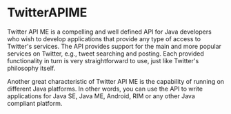# TwitterAPIME

Twitter API ME is a compelling and well defined API for Java developers who wish to develop applications that provide any type of access to Twitter's services. The API provides support for the main and more popular services on Twitter, e.g., tweet searching and posting. Each provided functionality in turn is very straightforward to use, just like Twitter's philosophy itself.

Another great characteristic of Twitter API ME is the capability of running on different Java platforms. In other words, you can use the API to write applications for Java SE, Java ME, Android, RIM or any other Java compliant platform.
